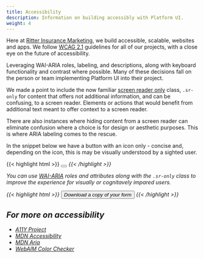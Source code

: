 ```yaml
---
title: Accessibility
description: Information on building accessibly with Platform UI.
weight: 4
---
```


Here at [Ritter Insurance Marketing](https://ritterim.com), we build accessible, scalable, websites and apps. We follow <a href="https://www.w3.org/TR/WCAG21/" rel="external noopener" target="_blank">WCAG 2.1</a> guidelines for all of our projects, with a close eye on the future of accessibility. 

Leveraging WAI-ARIA roles, labeling, and descriptions, along with keyboard functionality and contrast where possible. Many of these decisions fall on the person or team implementing Platform UI into their project. 

We made a point to include the now familiar <a href="https://webaim.org/techniques/css/invisiblecontent/" rel="external noopener">screen reader only</a> class, `.sr-only` for content that offers not additional information, and can be confusing, to a screen reader. Elements or actions that would benefit from additional text  meant to offer context to a screen reader.

There are also instances where hiding content from a screen reader can eliminate confusion where a choice is for design or aesthetic purposes. This is where ARIA labeling comes to the rescue. 

In the snippet below we have a button with an icon only - concise and, depending on the icon, this is may be visually understood by a sighted user.  

{{< highlight html >}}
<button class=”button”>
   <i class=”pi-download”>
</button>
{{< /highlight >}}

You can use <a href="https://www.w3.org/WAI/standards-guidelines/aria/" rel="external noopener" target="_blank">WAI-ARIA</a> roles and attributes along with the `.sr-only` class to improve the experience for visually or cognitavely impared users.

{{< highlight html >}}
<button class=”button”>
   <i class=”pi-download” aria-hidden=”true”>
   <span class=”sr-only”>Download a copy of your form</span>
</button>
{{< /highlight >}} 

## For more on accessibility
- <a href="https://a11yproject.com/" rel="external noopener" target="_blank">A11Y Project</a>
- <a href="https://developer.mozilla.org/en-US/docs/Web/Accessibility" rel="external noopener" target="_blank">MDN Accessibility</a>
- <a href="https://developer.mozilla.org/en-US/docs/Web/Accessibility/ARIA" rel="external noopener" target="_blank">MDN Aria</a>
- <a href="https://webaim.org/resources/contrastchecker/" rel="external noopener" target="_blank">WebAIM Color Checker</a>

